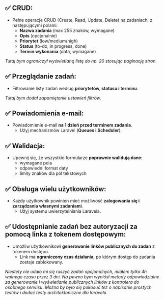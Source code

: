 ## ✅ CRUD:
- Pełne operacje CRUD (Create, Read, Update, Delete) na zadaniach, z następującymi polami:
  - **Nazwa zadania** (max 255 znaków, wymagane)
  - **Opis** (opcjonalnie)
  - **Priorytet** (low/medium/high)
  - **Status** (to-do, in progress, done)
  - **Termin wykonania** (data, wymagane)

*Tutaj bym ograniczył wyświetlaną listę do np. 20 stosując paginację stron.*

## ✅ Przeglądanie zadań:
- Filtrowanie listy zadań według **priorytetów, statusu i terminu**.

*Tutaj bym dodał zapamiętanie ustawień filtrów.*

## ✅ Powiadomienia e-mail:
- Powiadomienie e-mail **na 1 dzień przed terminem zadania**.
  - Użyj mechanizmów Laravel (**Queues i Scheduler**).

## ✅ Walidacja:
- Upewnij się, że wszystkie formularze **poprawnie walidują dane**:
  - wymagane pola
  - odpowiedni format daty
  - limity znaków dla pól tekstowych

## ✅ Obsługa wielu użytkowników:
- Każdy użytkownik powinien mieć możliwość **zalogowania się i zarządzania własnymi zadaniami**.
  - Użyj systemu uwierzytelniania Laravela.

## ✅ Udostępnianie zadań bez autoryzacji za pomocą linka z tokenem dostępowym:
- Umożliw użytkownikowi **generowanie linków publicznych do zadań** z tokenem dostępu.
  - Link ma **ograniczony czas działania**, po którym dostęp do zadania zostaje zablokowany.


*Niestety nie udało mi się ruszyć zadań opcjonalnych, miałem tylko 4h wolnego czasu przez 3 dni*.
*Na pewno bym wyniósł metody odpowiedzialne za generowanie i wyświetlanie publicznych linków z kontrolera do osobnego serwisu*.
*Można by było się pokosuć też o napisanie prostych testów i dodać testy architektoniczne dla laravela*.



